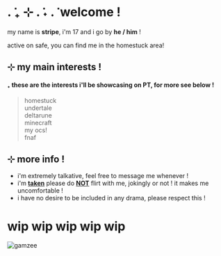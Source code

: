 # . ݁₊ ⊹ . ݁˖ . ݁ welcome !
my name is **stripe**, i'm 17 and i go by **he / him** !   
  
active on safe, you can find me in the homestuck area!
  
## ⊹ my main interests !
#### ₊ these are the interests i'll be showcasing on PT, for more see below !
>homestuck  
>undertale  
>deltarune  
>minecraft  
>my ocs!  
>fnaf

## ⊹ more info !

- i'm extremely talkative, feel free to message me whenever !
- i'm **<ins>taken</ins>** please do **<ins>NOT</ins>** flirt with me, jokingly or not ! it makes me uncomfortable !
- i have no desire to be included in any drama, please respect this !


  
# wip wip wip wip wip
![gamzee](https://media.tenor.com/ca-v0U4BWrYAAAAj/gamzee-makara-dance.gif)
